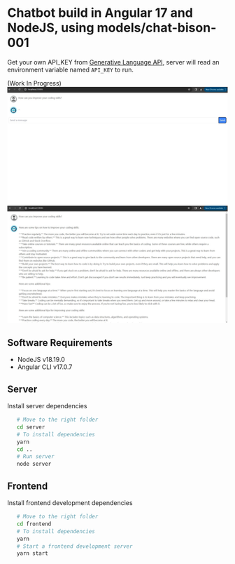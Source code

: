 # Chatbot build in Angular 17 and NodeJS, using models/chat-bison-001

Get your own API_KEY from [Generative Language API](https://console.cloud.google.com/apis/library/browse?q=generative%20language%20api), server will read an environment variable named `API_KEY` to run.

(Work In Progress)
![Waiting](./waiting.jpg)
![Message Loaded](./message_loaded.jpg)

## Software Requirements
- NodeJS v18.19.0
- Angular CLI v17.0.7

## Server

Install server dependencies

 ```bash
    # Move to the right folder
    cd server
    # To install dependencies
    yarn
    cd ..
    # Run server
    node server
```

## Frontend
Install frontend development dependencies

 ```bash
    # Move to the right folder
    cd frontend
    # To install dependencies
    yarn
    # Start a frontend development server
    yarn start
```
